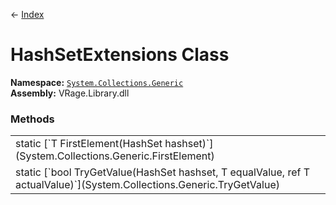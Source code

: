 ← [Index](index)
# HashSetExtensions Class
**Namespace:** [`System.Collections.Generic`](System.Collections.Generic)  
**Assembly:** VRage.Library.dll  
### Methods
<table style="width:100%;display:table">
<tr><td>static [`T FirstElement<T>(HashSet<T> hashset)`](System.Collections.Generic.FirstElement)</td><td></td></tr>
<tr><td>static [`bool TryGetValue<T>(HashSet<T> hashset, T equalValue, ref T actualValue)`](System.Collections.Generic.TryGetValue)</td><td></td></tr>
</table>
